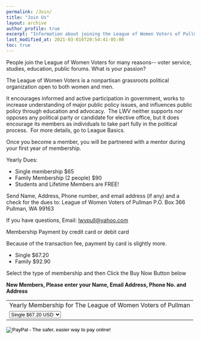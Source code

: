 ```yaml
---
permalink: /Join/
title: "Join Us"
layout: archive
author_profile: true
excerpt: "Information about joining the League of Women Voters of Pullman"
last_modified_at: 2021-03-016T20:54:41-05:00
toc: true
---
```


People join the League of Women Voters for many reasons-- voter service, studies, education, public forums. What is your passion?

The League of Women Voters is a nonpartisan grassroots political organization open to both women and men.

It encourages informed and active participation in government, works to increase understanding of major public policy issues, and influences public policy through education and advocacy.  The LWV neither supports nor opposes any political party or candidate for elective office, but it does encourage its members as individuals to take part fully in the political process.   For more details, go to League Basics.

Once you become a member, you will be partnered with a mentor during your first year of membership.


Yearly Dues:
* Single membership $65
* Family Membership (2 people) $90
* Students and Lifetime Members are FREE!

Send Name, Address, Phone number, and email address (if any) and a check for the dues to:
League of Women Voters of Pullman
P.O. Box 366
Pullman, WA 99163

If you have questions, Email: lwvpull@yahoo.com

Membership Payment by credit card or debit card

Because of the transaction fee, payment by card is slightly more.
* Single $67.20
* Family $92.90

Select the type of membership and then Click the Buy Now Button below

<b> New Members, Please enter your Name, Email Address, Phone No. and Address </b>

<form action="https://www.paypal.com/cgi-bin/webscr" method="post" target="_top">
<input type="hidden" name="cmd" value="_s-xclick">
<input type="hidden" name="hosted_button_id" value="KKDU5WAWU2QLY">
<table>
<tr><td><input type="hidden" name="on0" value="Yearly Membership">Yearly Membership for The League of Women Voters of Pullman</td></tr><tr><td><select name="os0">
<option value="Single">Single $67.20 USD</option>
<option value="Family">Family $92.90 USD</option>
</select> </td></tr>
</table>
<input type="hidden" name="currency_code" value="USD">
<input type="image" src="https://www.paypalobjects.com/en_US/i/btn/btn_buynowCC_LG.gif" border="0" name="submit" alt="PayPal - The safer, easier way to pay online!">
<img alt="" border="0" src="https://www.paypalobjects.com/en_US/i/scr/pixel.gif" width="1" height="1">
</form>
